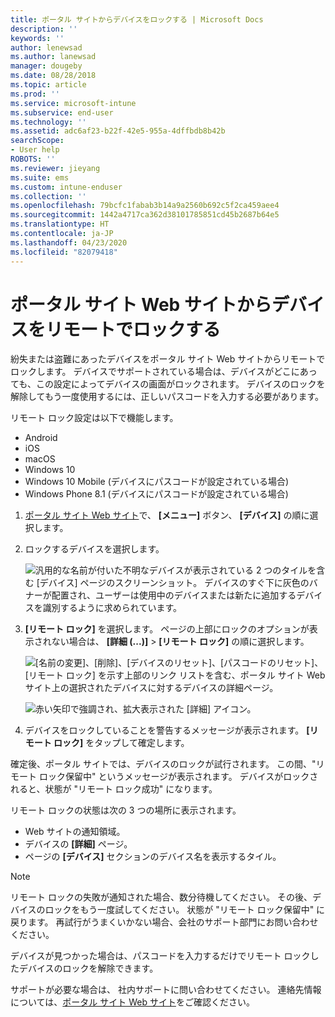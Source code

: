 ```yaml
---
title: ポータル サイトからデバイスをロックする | Microsoft Docs
description: ''
keywords: ''
author: lenewsad
ms.author: lanewsad
manager: dougeby
ms.date: 08/28/2018
ms.topic: article
ms.prod: ''
ms.service: microsoft-intune
ms.subservice: end-user
ms.technology: ''
ms.assetid: adc6af23-b22f-42e5-955a-4dffbdb8b42b
searchScope:
- User help
ROBOTS: ''
ms.reviewer: jieyang
ms.suite: ems
ms.custom: intune-enduser
ms.collection: ''
ms.openlocfilehash: 79bcfc1fabab3b14a9a2560b692c5f2ca459aee4
ms.sourcegitcommit: 1442a4717ca362d38101785851cd45b2687b64e5
ms.translationtype: HT
ms.contentlocale: ja-JP
ms.lasthandoff: 04/23/2020
ms.locfileid: "82079418"
---
```

# <a name="remotely-lock-your-device-from-the-company-portal-website"></a>ポータル サイト Web サイトからデバイスをリモートでロックする

紛失または盗難にあったデバイスをポータル サイト Web サイトからリモートでロックします。 デバイスでサポートされている場合は、デバイスがどこにあっても、この設定によってデバイスの画面がロックされます。 デバイスのロックを解除してもう一度使用するには、正しいパスコードを入力する必要があります。   

リモート ロック設定は以下で機能します。

* Android
* iOS
* macOS
* Windows 10
* Windows 10 Mobile (デバイスにパスコードが設定されている場合)
* Windows Phone 8.1 (デバイスにパスコードが設定されている場合)  

1. [ポータル サイト Web サイト](https://portal.manage.microsoft.com)で、 __[メニュー]__ ボタン、 __[デバイス]__ の順に選択します。  

2. ロックするデバイスを選択します。  

    ![汎用的な名前が付いた不明なデバイスが表示されている 2 つのタイルを含む [デバイス] ページのスクリーンショット。 デバイスのすぐ下に灰色のバナーが配置され、ユーザーは使用中のデバイスまたは新たに追加するデバイスを識別するように求められています。](./media/rename-reset-device-step2-1808.png) 

3. **[リモート ロック]** を選択します。 ページの上部にロックのオプションが表示されない場合は、 **[詳細 (...)]**  >  **[リモート ロック]** の順に選択します。  

   ![[名前の変更]、[削除]、[デバイスのリセット]、[パスコードのリセット]、[リモート ロック] を示す上部のリンク リストを含む、ポータル サイト Web サイト上の選択されたデバイスに対するデバイスの詳細ページ。 ](./media/rename-reset-device-1808.png) 

    ![赤い矢印で強調され、拡大表示された [詳細] アイコン。](./media/rename-reset-device-step3-more-1808.png)    

4. デバイスをロックしていることを警告するメッセージが表示されます。 **[リモート ロック]** をタップして確定します。

確定後、ポータル サイトでは、デバイスのロックが試行されます。 この間、"リモート ロック保留中" というメッセージが表示されます。 デバイスがロックされると、状態が "リモート ロック成功" になります。  

リモート ロックの状態は次の 3 つの場所に表示されます。

* Web サイトの通知領域。
* デバイスの **[詳細]** ページ。
* ページの **[デバイス]** セクションのデバイス名を表示するタイル。  

> [!Note]
> リモート ロックの失敗が通知された場合、数分待機してください。 その後、デバイスのロックをもう一度試してください。 状態が "リモート ロック保留中" に戻ります。 再試行がうまくいかない場合、会社のサポート部門にお問い合わせください。

デバイスが見つかった場合は、パスコードを入力するだけでリモート ロックしたデバイスのロックを解除できます。  

サポートが必要な場合は、 社内サポートに問い合わせてください。 連絡先情報については、[ポータル サイト Web サイト](https://go.microsoft.com/fwlink/?linkid=2010980)をご確認ください。
